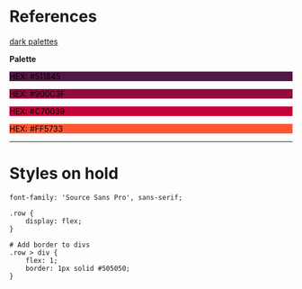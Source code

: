 # References
[dark palettes](https://colorhunt.co/palettes/dark)

**Palette**

<div class="w3-half w3-section">
  <div class="w3-container" style="background-color:#511845;color:#000">
  <p>HEX: #511845</p>
  </div>
  <div class="w3-container" style="background-color:#900C3F;color:#000">
  <p>HEX: #900C3F</p>
  </div>
  <div class="w3-container" style="background-color:#C70039;color:#000">
  <p>HEX: #C70039</p>
  </div>
  <div class="w3-container" style="background-color:#FF5733;color:#000">
  <p>HEX: #FF5733</p>
</div>

- - -

# Styles on hold
    font-family: 'Source Sans Pro', sans-serif;

    .row {
        display: flex;
    }
    
    # Add border to divs
    .row > div {
        flex: 1;
        border: 1px solid #505050;
    }